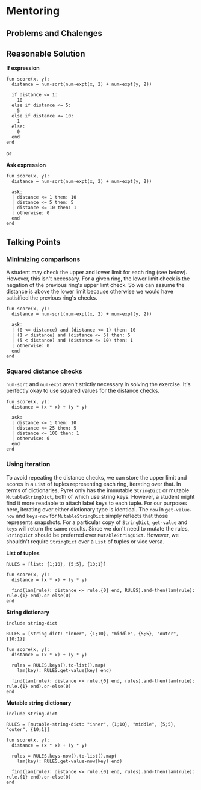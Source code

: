 # Mentoring

## Problems and Chalenges

## Reasonable Solution

**If expression**

```pyret
fun score(x, y):
  distance = num-sqrt(num-expt(x, 2) + num-expt(y, 2))

  if distance <= 1:
    10
  else if distance <= 5:
    5
  else if distance <= 10:
    1
  else:
    0
  end
end
```

or

**Ask expression**

```pyret
fun score(x, y):
  distance = num-sqrt(num-expt(x, 2) + num-expt(y, 2))

  ask:
  | distance <= 1 then: 10
  | distance <= 5 then: 5
  | distance <= 10 then: 1
  | otherwise: 0
  end
end
```

## Talking Points

### Minimizing comparisons

A student may check the upper and lower limit for each ring (see below). However, this isn't necessary.
For a given ring, the lower limit check is the negation of the previous ring's upper limt check.
So we can assume the distance is above the lower limit because otherwise we would have satisified
the previous ring's checks.

```pyret
fun score(x, y):
  distance = num-sqrt(num-expt(x, 2) + num-expt(y, 2))

  ask:
  | (0 <= distance) and (distance <= 1) then: 10
  | (1 < distance) and (distance <= 5) then: 5
  | (5 < distance) and (distance <= 10) then: 1
  | otherwise: 0
  end
end
```

### Squared distance checks

`num-sqrt` and `num-expt` aren't strictly necessary in solving the exercise. It's perfectly okay to use squared values for the distance checks.

```pyret
fun score(x, y):
  distance = (x * x) + (y * y)

  ask:
  | distance <= 1 then: 10
  | distance <= 25 then: 5
  | distance <= 100 then: 1
  | otherwise: 0
  end
end
```

### Using iteration

To avoid repeating the distance checks, we can store the upper limit and scores in a `List` of tuples representing each ring, iterating over that.
In terms of dictionaries, Pyret only has the immutable `StringDict` or mutable `MutableStringDict`, both of which use string keys.
However, a student might find it more readable to attach label keys to each tuple. For our purposes here, iterating over either dictionary type is identical.
The `now` in `get-value-now` and `keys-now` for `MutableStringDict` simply reflects that those represents snapshots. For a particular copy of `StringDict`, `get-value` and `keys` will return the same results. Since we don't need to mutate the rules, `StringDict` should be preferred over `MutableStringDict`. However, we shouldn't require `StringDict` over a `List` of tuples or vice versa.

**List of tuples**

```pyret
RULES = [list: {1;10}, {5;5}, {10;1}] 

fun score(x, y):
  distance = (x * x) + (y * y)

  find(lam(rule): distance <= rule.{0} end, RULES).and-then(lam(rule): rule.{1} end).or-else(0)
end
```

**String dictionary**

```pyret
include string-dict
  
RULES = [string-dict: "inner", {1;10}, "middle", {5;5}, "outer", {10;1}] 

fun score(x, y):
  distance = (x * x) + (y * y)

  rules = RULES.keys().to-list().map(
    lam(key): RULES.get-value(key) end)
  
  find(lam(rule): distance <= rule.{0} end, rules).and-then(lam(rule): rule.{1} end).or-else(0)
end
```

**Mutable string dictionary**

```pyret
include string-dict
  
RULES = [mutable-string-dict: "inner", {1;10}, "middle", {5;5}, "outer", {10;1}] 

fun score(x, y):
  distance = (x * x) + (y * y)

  rules = RULES.keys-now().to-list().map(
    lam(key): RULES.get-value-now(key) end)
  
  find(lam(rule): distance <= rule.{0} end, rules).and-then(lam(rule): rule.{1} end).or-else(0)
end
```
